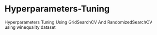 # Hyperparameters-Tuning
Hyperparameters Tuning Using GridSearchCV And RandomizedSearchCV using winequality dataset
